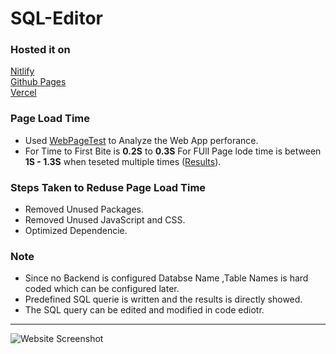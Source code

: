 # SQL-Editor

### Hosted it on
  [Nitlify](https://csb-4fzzm.netlify.app/) \
  [Github Pages](https://lvrchaitanya.github.io/csb-4fzzm/)\
  [Vercel](https://csb-4fzzm-nbi0r3p4m-lvrchaitanya.vercel.app/)
  
 ### Page Load Time
  * Used [WebPageTest](https://www.webpagetest.org/easy) to Analyze the Web App perforance.
  * For Time to First Bite is **0.2S** to **0.3S** For FUll Page lode time is between **1S - 1.3S** when teseted multiple times ([Results](https://www.webpagetest.org/result/210830_AiDc7J_49a5ed5882664b3672b46c1507eab4b7/)).
 
 ### Steps Taken to Reduse Page Load Time
 * Removed Unused Packages.
 * Removed Unused JavaScript and CSS.
 * Optimized Dependencie.

 ### Note
 * Since no Backend is configured Databse Name ,Table Names is hard coded which can be configured later.
 * Predefined SQL querie is written and the results is directly showed.
 * The SQL query can be edited and modified in code ediotr.

---
![Website Screenshot](https://user-images.githubusercontent.com/46523605/131338364-dfca4bd4-c1bd-4217-b190-495958d4cafd.png)

   
